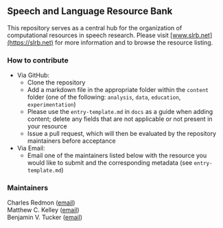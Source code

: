 ## Speech and Language Resource Bank

This repository serves as a central hub for the organization of computational resources in speech research. Please visit [www.slrb.net](https://slrb.net) for more information and to browse the resource listing. 

### How to contribute

- Via GitHub:
  - Clone the repository
  - Add a markdown file in the appropriate folder within the `content` folder (one of the following: `analysis`, `data`, `education`, `experimentation`)
  - Please use the `entry-template.md` in `docs` as a guide when adding content; delete any fields that are not applicable or not present in your resource
  - Issue a pull request, which will then be evaluated by the repository maintainers before acceptance
- Via Email:
  - Email one of the maintainers listed below with the resource you would like to submit and the corresponding metadata (see `entry-template.md`)


### Maintainers
Charles Redmon ([email](mailto:charles.redmon@ling-phil.ox.ac.uk))  
Matthew C. Kelley ([email](mailto:matthew.c.kelley@ualberta.ca))  
Benjamin V. Tucker ([email](mailto:benjamin.tucker@ualberta.ca))
